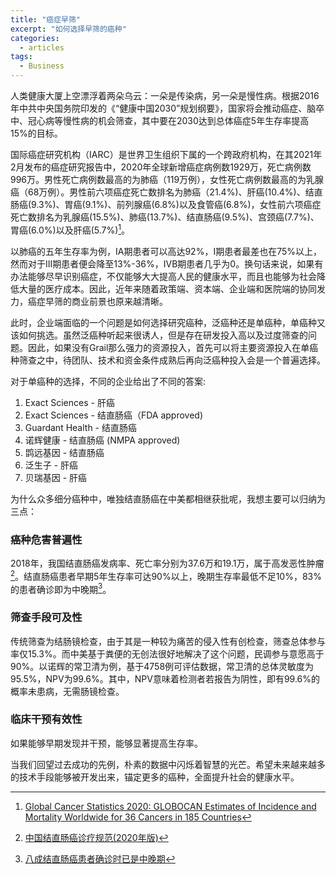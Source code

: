 ```yaml
---
title: "癌症早筛"
excerpt: "如何选择早筛的癌种"
categories:
  - articles
tags:
  - Business
---
```


人类健康大厦上空漂浮着两朵乌云：一朵是传染病，另一朵是慢性病。根据2016年中共中央国务院印发的《“健康中国2030”规划纲要》，国家将会推动癌症、脑卒中、冠心病等慢性病的机会筛查，其中要在2030达到总体癌症5年生存率提高15%的目标。

国际癌症研究机构（IARC）是世界卫生组织下属的一个跨政府机构，在其2021年2月发布的癌症研究报告中，2020年全球新增癌症病例数1929万，死亡病例数996万。男性死亡病例数最高的为肺癌（119万例），女性死亡病例数最高的为乳腺癌（68万例）。男性前六项癌症死亡数排名为肺癌（21.4%)、肝癌(10.4%)、结直肠癌(9.3%)、胃癌(9.1%)、前列腺癌(6.8%)以及食管癌(6.8%)，女性前六项癌症死亡数排名为乳腺癌(15.5%)、肺癌(13.7%)、结直肠癌(9.5%)、宫颈癌(7.7%)、胃癌(6.0%)以及肝癌(5.7%)[^1]。

以肺癌的五年生存率为例，IA期患者可以高达92%，I期患者最差也在75%以上，然而对于III期患者便会降至13%-36%，IVB期患者几乎为0。换句话来说，如果有办法能够尽早识别癌症，不仅能够大大提高人民的健康水平，而且也能够为社会降低大量的医疗成本。因此，近年来随着政策端、资本端、企业端和医院端的协同发力，癌症早筛的商业前景也原来越清晰。

此时，企业端面临的一个问题是如何选择研究癌种，泛癌种还是单癌种，单癌种又该如何挑选。虽然泛癌种听起来很诱人，但是存在研发投入高以及过度筛查的问题。因此，如果没有Grail那么强力的资源投入，首先可以将主要资源投入在单癌种筛查之中，待团队、技术和资金条件成熟后再向泛癌种投入会是一个普遍选择。

对于单癌种的选择，不同的企业给出了不同的答案:
1. Exact Sciences - 肝癌
2. Exact Sciences - 结直肠癌（FDA approved)
3. Guardant Health - 结直肠癌
4. 诺辉健康 - 结直肠癌 (NMPA approved)
5. 鹍远基因 - 结直肠癌
6. 泛生子 - 肝癌
7. 贝瑞基因 - 肝癌

为什么众多细分癌种中，唯独结直肠癌在中美都相继获批呢，我想主要可以归纳为三点：

### 癌种危害普遍性

2018年，我国结直肠癌发病率、死亡率分别为37.6万和19.1万，属于高发恶性肿瘤[^2]。结直肠癌患者早期5年生存率可达90%以上，晚期生存率最低不足10%，83%的患者确诊即为中晚期[^3]。

### 筛查手段可及性

传统筛查为结肠镜检查，由于其是一种较为痛苦的侵入性有创检查，筛查总体参与率仅15.3%。而中美基于粪便的无创法很好地解决了这个问题，民调参与意愿高于90%。以诺辉的常卫清为例，基于4758例可评估数据，常卫清的总体灵敏度为95.5%，NPV为99.6%。其中，NPV意味着检测者若报告为阴性，即有99.6%的概率未患病，无需肠镜检查。

### 临床干预有效性

如果能够早期发现并干预，能够显著提高生存率。

当我们回望过去成功的先例，朴素的数据中闪烁着智慧的光芒。希望未来越来越多的技术手段能够被开发出来，锚定更多的癌种，全面提升社会的健康水平。



[^1]: [Global Cancer Statistics 2020: GLOBOCAN Estimates of Incidence and Mortality Worldwide for 36 Cancers in 185 Countries](https://acsjournals.onlinelibrary.wiley.com/doi/10.3322/caac.21660)
[^2]: [中国结直肠癌诊疗规范(2020年版)](http://medi-guide.meditool.cn/ymtpdf/196506AF-B298-8BEB-DE6C-B10233F0E075.pdf)
[^3]: [八成结直肠癌患者确诊时已是中晚期](http://www.xinhuanet.com/2020-10/07/c_1126579813.htm)

